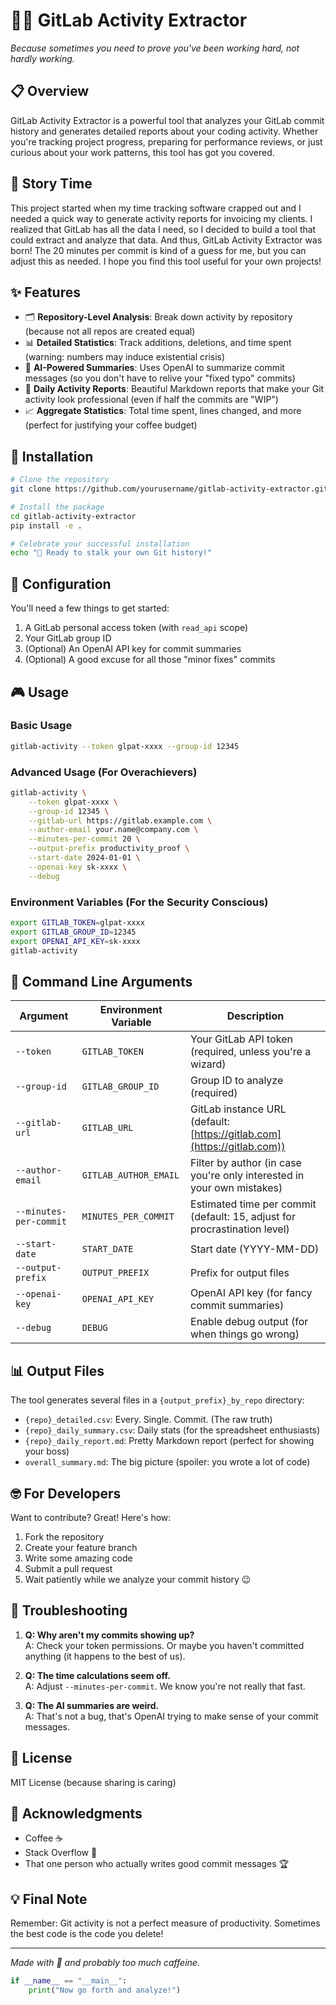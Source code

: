 # 🕵️‍♂️ GitLab Activity Extractor 

_Because sometimes you need to prove you've been working hard, not hardly working._

## 📋 Overview

GitLab Activity Extractor is a powerful tool that analyzes your GitLab commit history and generates detailed reports about your coding activity. Whether you're tracking project progress, preparing for performance reviews, or just curious about your work patterns, this tool has got you covered.

## 📖 Story Time

This project started when my time tracking software crapped out and I needed a quick way to generate activity reports for invoicing my clients. I realized that GitLab has all the data I need, so I decided to build a tool that could extract and analyze that data. And thus, GitLab Activity Extractor was born! The 20 minutes per commit is kind of a guess for me, but you can adjust this as needed. I hope you find this tool useful for your own projects!

## ✨ Features

- 🗂️ **Repository-Level Analysis**: Break down activity by repository (because not all repos are created equal)
- 📊 **Detailed Statistics**: Track additions, deletions, and time spent (warning: numbers may induce existential crisis)
- 🤖 **AI-Powered Summaries**: Uses OpenAI to summarize commit messages (so you don't have to relive your "fixed typo" commits)
- 📅 **Daily Activity Reports**: Beautiful Markdown reports that make your Git activity look professional (even if half the commits are "WIP")
- 📈 **Aggregate Statistics**: Total time spent, lines changed, and more (perfect for justifying your coffee budget)

## 🚀 Installation

```bash
# Clone the repository
git clone https://github.com/yourusername/gitlab-activity-extractor.git

# Install the package
cd gitlab-activity-extractor
pip install -e .

# Celebrate your successful installation
echo "🎉 Ready to stalk your own Git history!"
```

## 🔧 Configuration

You'll need a few things to get started:

1. A GitLab personal access token (with `read_api` scope)
2. Your GitLab group ID
3. (Optional) An OpenAI API key for commit summaries
4. (Optional) A good excuse for all those "minor fixes" commits

## 🎮 Usage

### Basic Usage

```bash
gitlab-activity --token glpat-xxxx --group-id 12345
```

### Advanced Usage (For Overachievers)

```bash
gitlab-activity \
    --token glpat-xxxx \
    --group-id 12345 \
    --gitlab-url https://gitlab.example.com \
    --author-email your.name@company.com \
    --minutes-per-commit 20 \
    --output-prefix productivity_proof \
    --start-date 2024-01-01 \
    --openai-key sk-xxxx \
    --debug
```

### Environment Variables (For the Security Conscious)

```bash
export GITLAB_TOKEN=glpat-xxxx
export GITLAB_GROUP_ID=12345
export OPENAI_API_KEY=sk-xxxx
gitlab-activity
```

## 📝 Command Line Arguments

| Argument | Environment Variable | Description |
|----------|---------------------|-------------|
| `--token` | `GITLAB_TOKEN` | Your GitLab API token (required, unless you're a wizard) |
| `--group-id` | `GITLAB_GROUP_ID` | Group ID to analyze (required) |
| `--gitlab-url` | `GITLAB_URL` | GitLab instance URL (default: [https://gitlab.com](https://gitlab.com)) |
| `--author-email` | `GITLAB_AUTHOR_EMAIL` | Filter by author (in case you're only interested in your own mistakes) |
| `--minutes-per-commit` | `MINUTES_PER_COMMIT` | Estimated time per commit (default: 15, adjust for procrastination level) |
| `--start-date` | `START_DATE` | Start date (YYYY-MM-DD) |
| `--output-prefix` | `OUTPUT_PREFIX` | Prefix for output files |
| `--openai-key` | `OPENAI_API_KEY` | OpenAI API key (for fancy commit summaries) |
| `--debug` | `DEBUG` | Enable debug output (for when things go wrong) |

## 📊 Output Files

The tool generates several files in a `{output_prefix}_by_repo` directory:

- `{repo}_detailed.csv`: Every. Single. Commit. (The raw truth)
- `{repo}_daily_summary.csv`: Daily stats (for the spreadsheet enthusiasts)
- `{repo}_daily_report.md`: Pretty Markdown report (perfect for showing your boss)
- `overall_summary.md`: The big picture (spoiler: you wrote a lot of code)

## 🤓 For Developers

Want to contribute? Great! Here's how:

1. Fork the repository
2. Create your feature branch
3. Write some amazing code
4. Submit a pull request
5. Wait patiently while we analyze your commit history 😉

## 🐛 Troubleshooting

1. **Q: Why aren't my commits showing up?**  
   A: Check your token permissions. Or maybe you haven't committed anything (it happens to the best of us).

2. **Q: The time calculations seem off.**  
   A: Adjust `--minutes-per-commit`. We know you're not really that fast.

3. **Q: The AI summaries are weird.**  
   A: That's not a bug, that's OpenAI trying to make sense of your commit messages.

## 📜 License

MIT License (because sharing is caring)

## 🙏 Acknowledgments

- Coffee ☕
- Stack Overflow 🚀
- That one person who actually writes good commit messages 🏆

## 💡 Final Note

Remember: Git activity is not a perfect measure of productivity. Sometimes the best code is the code you delete!

---

_Made with 💖 and probably too much caffeine._

```python
if __name__ == "__main__":
    print("Now go forth and analyze!")
```
